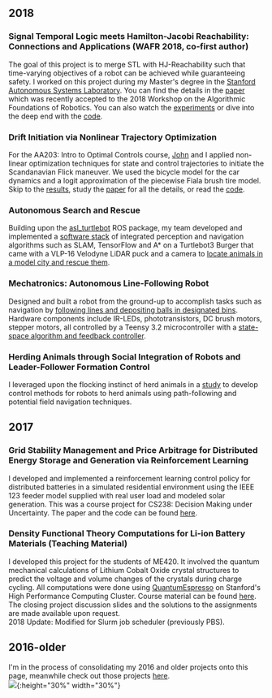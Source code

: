 ## 2018
### Signal Temporal Logic meets Hamilton-Jacobi Reachability: Connections and Applications (WAFR 2018, co-first author)
The goal of this project is to merge STL with HJ-Reachability such that time-varying objectives of a robot can be achieved while guaranteeing safety. I worked on this project during my Master's degree in the [Stanford Autonomous Systems Laboratory](http://asl.stanford.edu/). You can find the details in the [paper](http://asl.stanford.edu/wp-content/papercite-data/pdf/Chen.Tam.Livingston.Pavone.WAFR18.pdf) which was recently accepted to the 2018 Workshop on the Algorithmic Foundations of Robotics. You can also watch the [experiments](https://www.youtube.com/watch?v=SI4bbBVkcgs&t=2s) or dive into the deep end with the [code](https://github.com/StanfordASL/stlhj).

### Drift Initiation via Nonlinear Trajectory Optimization
For the AA203: Intro to Optimal Controls course, [John](https://github.com/JohnHaTrick) and I applied non-linear optimization techniques for state and control trajectories to initiate the Scandanavian Flick maneuver. We used the bicycle model for the car dynamics and a logit approximation of the piecewise Fiala brush tire model. Skip to the [results](https://youtu.be/JB334BDw6gY), study the [paper](https://github.com/qizhantam/portfolio/raw/master/docs/papers/Alsterda_Tam.pdf) for all the details, or read the [code](https://github.com/JohnHaTrick/AA203).

### Autonomous Search and Rescue 
Building upon the [asl_turtlebot](https://github.com/StanfordASL/asl_turtlebot) ROS package, my team developed and implemented a [software stack](https://github.com/qizhantam/asl_turtlebot/tree/project) of integrated perception and navigation algorithms such as SLAM, TensorFlow and A* on a Turtlebot3 Burger that came with a VLP-16 Velodyne LiDAR puck and a camera to [locate animals in a model city and rescue them](https://youtu.be/3CHbzuHkM34).

### Mechatronics: Autonomous Line-Following Robot 
Designed and built a robot from the ground-up to accomplish tasks such as navigation by [following lines and depositing balls in designated bins](https://youtu.be/KClaUtPyq60). Hardware components include IR-LEDs, phototransistors, DC brush motors, stepper motors, all controlled by a Teensy 3.2 microcontroller with a [state-space algorithm and feedback controller](https://github.com/srharris91/ME210_CowShots).

### Herding Animals through Social Integration of Robots and Leader-Follower Formation Control
I leveraged upon the flocking instinct of herd animals in a [study](https://github.com/qizhantam/portfolio/raw/master/docs/papers/AA277_FinalPaper_QizhanTam.pdf) to develop control methods for robots to herd animals using path-following and potential field navigation techniques.

## 2017
### Grid Stability Management and Price Arbitrage for Distributed Energy Storage and Generation via Reinforcement Learning
I developed and implemented a reinforcement learning control policy for distributed batteries in a simulated residential environment using the IEEE 123 feeder model supplied with real user load and modeled solar generation. This was a course project for CS238: Decision Making under Uncertainty. The paper and the code can be found [here](https://github.com/qizhantam/CS238_GridStability_ReinforcementLearning).

### Density Functional Theory Computations for Li-ion Battery Materials (Teaching Material)
I developed this project for the students of ME420. It involved the quantum mechanical calculations of Lithium Cobalt Oxide crystal structures to predict the voltage and volume changes of the crystals during charge cycling. All computations were done using [QuantumEspresso](https://www.quantum-espresso.org/) on Stanford's High Performance Computing Cluster. Course material can be found [here](https://github.com/qizhantam/ME420_DensityFunctionalTheory_LiBattery). The closing project discussion slides and the solutions to the assignments are made available upon request.  
2018 Update: Modified for Slurm job scheduler (previously PBS).

## 2016-older
I'm in the process of consolidating my 2016 and older projects onto this page, meanwhile check out those projects [here](https://tamqizhan.wixsite.com/portfolio/).  
![](https://openclipart.org/download/295167/just-bulldozer.svg){:height="30%" width="30%"}  

